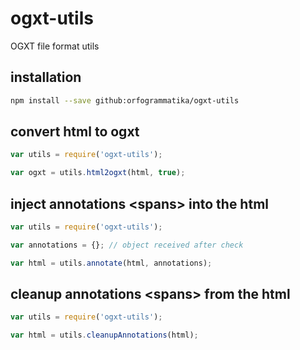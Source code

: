 # ogxt-utils
OGXT file format utils

## installation

```bash
npm install --save github:orfogrammatika/ogxt-utils
```

## convert html to ogxt
```javascript
var utils = require('ogxt-utils');

var ogxt = utils.html2ogxt(html, true);
```

## inject annotations \<spans\> into the html
```javascript
var utils = require('ogxt-utils');

var annotations = {}; // object received after check

var html = utils.annotate(html, annotations);
```

## cleanup annotations \<spans\> from the html
```javascript
var utils = require('ogxt-utils');

var html = utils.cleanupAnnotations(html);
```
